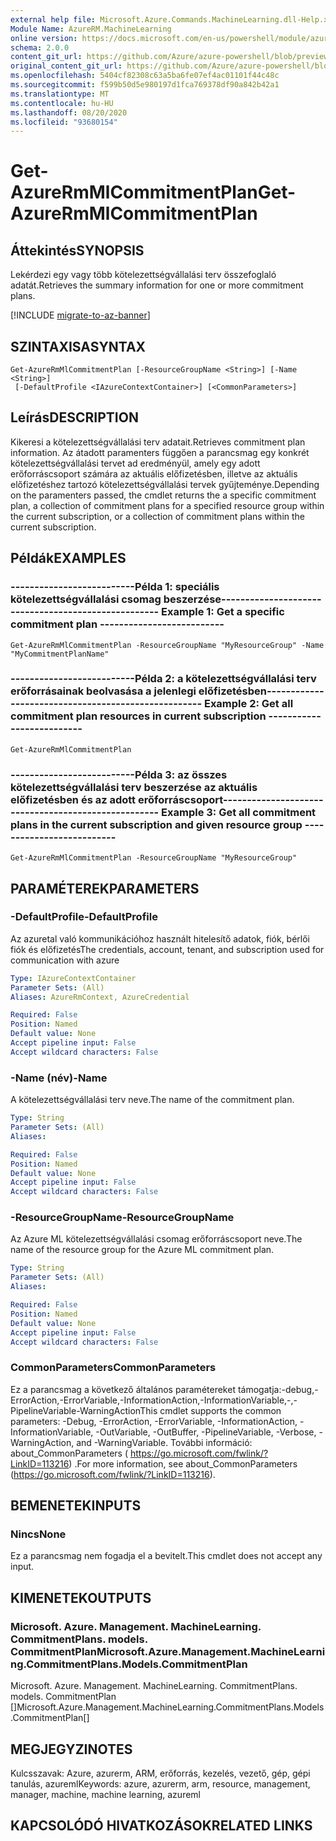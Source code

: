 ```yaml
---
external help file: Microsoft.Azure.Commands.MachineLearning.dll-Help.xml
Module Name: AzureRM.MachineLearning
online version: https://docs.microsoft.com/en-us/powershell/module/azurerm.machinelearning/get-azurermmlcommitmentplan
schema: 2.0.0
content_git_url: https://github.com/Azure/azure-powershell/blob/preview/src/ResourceManager/MachineLearning/Commands.MachineLearning/help/Get-AzureRmMlCommitmentPlan.md
original_content_git_url: https://github.com/Azure/azure-powershell/blob/preview/src/ResourceManager/MachineLearning/Commands.MachineLearning/help/Get-AzureRmMlCommitmentPlan.md
ms.openlocfilehash: 5404cf82308c63a5ba6fe07ef4ac01101f44c48c
ms.sourcegitcommit: f599b50d5e980197d1fca769378df90a842b42a1
ms.translationtype: MT
ms.contentlocale: hu-HU
ms.lasthandoff: 08/20/2020
ms.locfileid: "93680154"
---
```

# <span data-ttu-id="0179a-101">Get-AzureRmMlCommitmentPlan</span><span class="sxs-lookup"><span data-stu-id="0179a-101">Get-AzureRmMlCommitmentPlan</span></span>

## <span data-ttu-id="0179a-102">Áttekintés</span><span class="sxs-lookup"><span data-stu-id="0179a-102">SYNOPSIS</span></span>
<span data-ttu-id="0179a-103">Lekérdezi egy vagy több kötelezettségvállalási terv összefoglaló adatát.</span><span class="sxs-lookup"><span data-stu-id="0179a-103">Retrieves the summary information for one or more commitment plans.</span></span>

[!INCLUDE [migrate-to-az-banner](../../includes/migrate-to-az-banner.md)]

## <span data-ttu-id="0179a-104">SZINTAXISA</span><span class="sxs-lookup"><span data-stu-id="0179a-104">SYNTAX</span></span>

```
Get-AzureRmMlCommitmentPlan [-ResourceGroupName <String>] [-Name <String>]
 [-DefaultProfile <IAzureContextContainer>] [<CommonParameters>]
```

## <span data-ttu-id="0179a-105">Leírás</span><span class="sxs-lookup"><span data-stu-id="0179a-105">DESCRIPTION</span></span>
<span data-ttu-id="0179a-106">Kikeresi a kötelezettségvállalási terv adatait.</span><span class="sxs-lookup"><span data-stu-id="0179a-106">Retrieves commitment plan information.</span></span>
<span data-ttu-id="0179a-107">Az átadott paramenters függően a parancsmag egy konkrét kötelezettségvállalási tervet ad eredményül, amely egy adott erőforráscsoport számára az aktuális előfizetésben, illetve az aktuális előfizetéshez tartozó kötelezettségvállalási tervek gyűjteménye.</span><span class="sxs-lookup"><span data-stu-id="0179a-107">Depending on the paramenters passed, the cmdlet returns the a specific commitment plan, a collection of commitment plans for a specified resource group within the current subscription, or a collection of commitment plans within the current subscription.</span></span>

## <span data-ttu-id="0179a-108">Példák</span><span class="sxs-lookup"><span data-stu-id="0179a-108">EXAMPLES</span></span>

### <span data-ttu-id="0179a-109">--------------------------Példa 1: speciális kötelezettségvállalási csomag beszerzése--------------------------</span><span class="sxs-lookup"><span data-stu-id="0179a-109">--------------------------  Example 1: Get a specific commitment plan  --------------------------</span></span>
```
Get-AzureRmMlCommitmentPlan -ResourceGroupName "MyResourceGroup" -Name "MyCommitmentPlanName"
```

### <span data-ttu-id="0179a-110">--------------------------Példa 2: a kötelezettségvállalási terv erőforrásainak beolvasása a jelenlegi előfizetésben--------------------------</span><span class="sxs-lookup"><span data-stu-id="0179a-110">--------------------------  Example 2: Get all commitment plan resources in current subscription  --------------------------</span></span>
```
Get-AzureRmMlCommitmentPlan
```

### <span data-ttu-id="0179a-111">--------------------------Példa 3: az összes kötelezettségvállalási terv beszerzése az aktuális előfizetésben és az adott erőforráscsoport--------------------------</span><span class="sxs-lookup"><span data-stu-id="0179a-111">--------------------------  Example 3: Get all commitment plans in the current subscription and given resource group  --------------------------</span></span>
```
Get-AzureRmMlCommitmentPlan -ResourceGroupName "MyResourceGroup"
```

## <span data-ttu-id="0179a-112">PARAMÉTEREK</span><span class="sxs-lookup"><span data-stu-id="0179a-112">PARAMETERS</span></span>

### <span data-ttu-id="0179a-113">-DefaultProfile</span><span class="sxs-lookup"><span data-stu-id="0179a-113">-DefaultProfile</span></span>
<span data-ttu-id="0179a-114">Az azuretal való kommunikációhoz használt hitelesítő adatok, fiók, bérlői fiók és előfizetés</span><span class="sxs-lookup"><span data-stu-id="0179a-114">The credentials, account, tenant, and subscription used for communication with azure</span></span>

```yaml
Type: IAzureContextContainer
Parameter Sets: (All)
Aliases: AzureRmContext, AzureCredential

Required: False
Position: Named
Default value: None
Accept pipeline input: False
Accept wildcard characters: False
```

### <span data-ttu-id="0179a-115">-Name (név)</span><span class="sxs-lookup"><span data-stu-id="0179a-115">-Name</span></span>
<span data-ttu-id="0179a-116">A kötelezettségvállalási terv neve.</span><span class="sxs-lookup"><span data-stu-id="0179a-116">The name of the commitment plan.</span></span>

```yaml
Type: String
Parameter Sets: (All)
Aliases: 

Required: False
Position: Named
Default value: None
Accept pipeline input: False
Accept wildcard characters: False
```

### <span data-ttu-id="0179a-117">-ResourceGroupName</span><span class="sxs-lookup"><span data-stu-id="0179a-117">-ResourceGroupName</span></span>
<span data-ttu-id="0179a-118">Az Azure ML kötelezettségvállalási csomag erőforráscsoport neve.</span><span class="sxs-lookup"><span data-stu-id="0179a-118">The name of the resource group for the Azure ML commitment plan.</span></span>

```yaml
Type: String
Parameter Sets: (All)
Aliases: 

Required: False
Position: Named
Default value: None
Accept pipeline input: False
Accept wildcard characters: False
```

### <span data-ttu-id="0179a-119">CommonParameters</span><span class="sxs-lookup"><span data-stu-id="0179a-119">CommonParameters</span></span>
<span data-ttu-id="0179a-120">Ez a parancsmag a következő általános paramétereket támogatja:-debug,-ErrorAction,-ErrorVariable,-InformationAction,-InformationVariable,-,-PipelineVariable-WarningAction</span><span class="sxs-lookup"><span data-stu-id="0179a-120">This cmdlet supports the common parameters: -Debug, -ErrorAction, -ErrorVariable, -InformationAction, -InformationVariable, -OutVariable, -OutBuffer, -PipelineVariable, -Verbose, -WarningAction, and -WarningVariable.</span></span> <span data-ttu-id="0179a-121">További információ: about_CommonParameters ( https://go.microsoft.com/fwlink/?LinkID=113216) .</span><span class="sxs-lookup"><span data-stu-id="0179a-121">For more information, see about_CommonParameters (https://go.microsoft.com/fwlink/?LinkID=113216).</span></span>

## <span data-ttu-id="0179a-122">BEMENETEK</span><span class="sxs-lookup"><span data-stu-id="0179a-122">INPUTS</span></span>

### <span data-ttu-id="0179a-123">Nincs</span><span class="sxs-lookup"><span data-stu-id="0179a-123">None</span></span>
<span data-ttu-id="0179a-124">Ez a parancsmag nem fogadja el a bevitelt.</span><span class="sxs-lookup"><span data-stu-id="0179a-124">This cmdlet does not accept any input.</span></span>

## <span data-ttu-id="0179a-125">KIMENETEK</span><span class="sxs-lookup"><span data-stu-id="0179a-125">OUTPUTS</span></span>

### <span data-ttu-id="0179a-126">Microsoft. Azure. Management. MachineLearning. CommitmentPlans. models. CommitmentPlan</span><span class="sxs-lookup"><span data-stu-id="0179a-126">Microsoft.Azure.Management.MachineLearning.CommitmentPlans.Models.CommitmentPlan</span></span>
<span data-ttu-id="0179a-127">Microsoft. Azure. Management. MachineLearning. CommitmentPlans. models. CommitmentPlan []</span><span class="sxs-lookup"><span data-stu-id="0179a-127">Microsoft.Azure.Management.MachineLearning.CommitmentPlans.Models.CommitmentPlan[]</span></span>

## <span data-ttu-id="0179a-128">MEGJEGYZI</span><span class="sxs-lookup"><span data-stu-id="0179a-128">NOTES</span></span>
<span data-ttu-id="0179a-129">Kulcsszavak: Azure, azurerm, ARM, erőforrás, kezelés, vezető, gép, gépi tanulás, azureml</span><span class="sxs-lookup"><span data-stu-id="0179a-129">Keywords: azure, azurerm, arm, resource, management, manager, machine, machine learning, azureml</span></span>

## <span data-ttu-id="0179a-130">KAPCSOLÓDÓ HIVATKOZÁSOK</span><span class="sxs-lookup"><span data-stu-id="0179a-130">RELATED LINKS</span></span>

